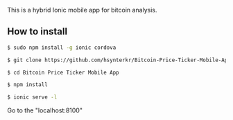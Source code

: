 This is a hybrid Ionic mobile app for bitcoin analysis. 


## How to install


```bash
$ sudo npm install -g ionic cordova

$ git clone https://github.com/hsynterkr/Bitcoin-Price-Ticker-Mobile-App.git

$ cd Bitcoin Price Ticker Mobile App

$ npm install

$ ionic serve -l
```

Go to the "localhost:8100"
